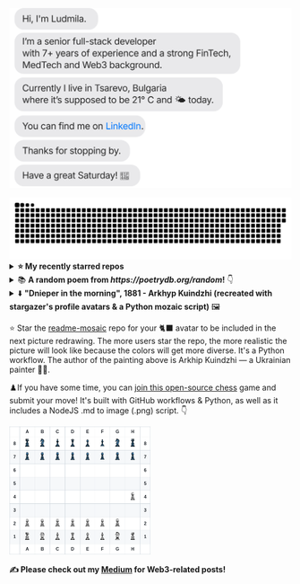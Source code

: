 [![](https://raw.githubusercontent.com/milaabl/milaabl/main/chat.svg)](https://www.linkedin.com/in/ludmila-a-dev/)

<!-- https://github.com/milaabl/milaabl/assets/86361434/c35b0e6f-acf0-435e-920d-b90faa4788ad -->

<img alt="Snake eating my contributions for breakfast🧉" src="https://raw.githubusercontent.com/milaabl/milaabl-readme/preview/github-contribution-grid-snake.svg" />

<details>
<summary>
  <strong>⭐ My recently starred repos </strong>
</summary>
  
<!-- Starred repos start -->
| Name | Url | Stars | Description |
| --- | --- |  --- |  --- |
| Xunzhuo/Xunzhuo|https://github.com/Xunzhuo/Xunzhuo|37|About me|
| zcaceres/interview-prep|https://github.com/zcaceres/interview-prep|1|algos, data structures etc.|
| zcaceres/snoop|https://github.com/zcaceres/snoop|3|Like grep or ack... for the DOM|
| zcaceres/zcaceres|https://github.com/zcaceres/zcaceres|2|Super secret Github profile README thing|
| zcaceres/dotfiles|https://github.com/zcaceres/dotfiles|2|System setup w/dotfiles, tools, and apps automated with Ansible. Forever a WIP.|
| glitch-txs/walletconnect-cafe|https://github.com/glitch-txs/walletconnect-cafe|2|Ethereum-provider implementation with Cafe (global state manager)|
| glitch-txs/metamask-csp-firefox|https://github.com/glitch-txs/metamask-csp-firefox|4|MetaMask is blocked by Firefox when using CSP|
| glitch-txs/next-auth|https://github.com/glitch-txs/next-auth|1|Authentication for the Web.|
| michaelsbradleyjr/nim-notcurses|https://github.com/michaelsbradleyjr/nim-notcurses|26|Nim wrapper for Notcurses: blingful TUIs and character graphics|
| arianXdev/hardhat-jest|https://github.com/arianXdev/hardhat-jest|10|A Hardhat plugin that allows you to use Jest easily!|
| przemek890/Gender_prediction|https://github.com/przemek890/Gender_prediction|4|An application that utilizes camera input to predict a person's gender using a convolutional layer in PyTorch.|
| pieralukasz/pixel-recruitment-task|https://github.com/pieralukasz/pixel-recruitment-task|1|Zadanie rekrutacyjne Pixel Technology|
| SaraRasoulian/oop-solid-patterns|https://github.com/SaraRasoulian/oop-solid-patterns|14|💎  An educational repository for OOP, SOLID and Design Patterns|
| BogdanMFometescu/resume-builder|https://github.com/BogdanMFometescu/resume-builder|13|Django-based web application that allows users to create, update, and export professional resumes.|
| 0xMimir/Advance-CNN-LSTM-Model-for-Cryptocurrency-Forecasting|https://github.com/0xMimir/Advance-CNN-LSTM-Model-for-Cryptocurrency-Forecasting|6|CNN LSTM model used for predicting cryptocurrencies|
| b-hristov/b-hristov|https://github.com/b-hristov/b-hristov|1||
| CloverGit/CloverGit|https://github.com/CloverGit/CloverGit|7||
| TatevKaren/TatevKaren-data-science-portfolio|https://github.com/TatevKaren/TatevKaren-data-science-portfolio|56|Data Science Portfolio of Tatev Karen Aslanyan including Case Studies and Research Projects that I have completed that solve business problems or introduce new products. Case Study papers, codes, and additional resources are all included.|
| PiotrRut/elonmusk-twitter-notifier|https://github.com/PiotrRut/elonmusk-twitter-notifier|61|AI driven e-mail notifier for tweets mentioning stock from Elon Musk 📈|
| Vendicated/Vencord|https://github.com/Vendicated/Vencord|6455|The cutest Discord client mod|
| yeoman/yo|https://github.com/yeoman/yo|3787|CLI tool for running Yeoman generators|
| matter-labs/zksync-era|https://github.com/matter-labs/zksync-era|2828|zkSync era|
| 0age/create2crunch|https://github.com/0age/create2crunch|419|A Rust program for finding salts that create gas-efficient Ethereum addresses via CREATE2.|
| joshstevens19/ethereum-multicall|https://github.com/joshstevens19/ethereum-multicall|332|Ability to call many ethereum constant function calls in 1 JSONRPC request|
| threshold-network/token-dashboard|https://github.com/threshold-network/token-dashboard|21||
| LimeChain/mongoose-immutable-plugin|https://github.com/LimeChain/mongoose-immutable-plugin|2|Mongoose plugin guarding fields from modifications|
| ankitects/anki|https://github.com/ankitects/anki|17080|Anki's shared backend and web components, and the Qt frontend|
| lightningnetwork/lnd|https://github.com/lightningnetwork/lnd|7464|Lightning Network Daemon ⚡️|
| CoNarrative/mongo-immutable|https://github.com/CoNarrative/mongo-immutable|10|Immutable MongoDB.|
| lightningdevkit/rust-lightning|https://github.com/lightningdevkit/rust-lightning|1077|A highly modular Bitcoin Lightning library written in Rust. It's rust-lightning, not Rusty's Lightning!|

<!-- Starred repos end -->

</details>

<details>
  <summary>📚 <strong>A random poem from <em>https://poetrydb.org/random</em>!</strong> 👇 </summary>

<!-- Start poem -->
# 💮 The Poet's Calendar by *Henry Wadsworth Longfellow*

<p>
    January<br/><br/>Janus am I; oldest of potentates;<br/>Forward I look, and backward, and below<br/>I count, as god of avenues and gates,<br/>The years that through my portals come and go.<br/>I block the roads, and drift the fields with snow;<br/>I chase the wild-fowl from the frozen fen;<br/>My frosts congeal the rivers in their flow,<br/>My fires light up the hearths and hearts of men.<br/><br/>February<br/><br/>I am lustration, and the sea is mine!<br/>I wash the sands and headlands with my tide;<br/>My brow is crowned with branches of the pine;<br/>Before my chariot-wheels the fishes glide.<br/>By me all things unclean are purified,<br/>By me the souls of men washed white again;<br/>E'en the unlovely tombs of those who died<br/>Without a dirge, I cleanse from every stain.<br/><br/>March<br/><br/>I Martius am! Once first, and now the third!<br/>To lead the Year was my appointed place;<br/>A mortal dispossessed me by a word,<br/>And set there Janus with the double face.<br/>Hence I make war on all the human race;<br/>I shake the cities with my hurricanes;<br/>I flood the rivers and their banks efface,<br/>And drown the farms and hamlets with my rains.<br/><br/>April<br/><br/>I open wide the portals of the Spring<br/>To welcome the procession of the flowers,<br/>With their gay banners, and the birds that sing<br/>Their song of songs from their aerial towers.<br/>I soften with my sunshine and my showers<br/>The heart of earth; with thoughts of love I glide<br/>Into the hearts of men; and with the Hours<br/>Upon the Bull with wreathed horns I ride.<br/><br/>May<br/><br/>Hark! The sea-faring wild-fowl loud proclaim<br/>My coming, and the swarming of the bees.<br/>These are my heralds, and behold! my name<br/>Is written in blossoms on the hawthorn-trees.<br/>I tell the mariner when to sail the seas;<br/>I waft o'er all the land from far away<br/>The breath and bloom of the Hesperides,<br/>My birthplace. I am Maia. I am May.<br/><br/>June<br/><br/>Mine is the Month of Roses; yes, and mine<br/>The Month of Marriages! All pleasant sights<br/>And scents, the fragrance of the blossoming vine,<br/>The foliage of the valleys and the heights.<br/>Mine are the longest days, the loveliest nights;<br/>The mower's scythe makes music to my ear;<br/>I am the mother of all dear delights;<br/>I am the fairest daughter of the year.<br/><br/>July<br/><br/>My emblem is the Lion, and I breathe<br/>The breath of Libyan deserts o'er the land;<br/>My sickle as a sabre I unsheathe,<br/>And bent before me the pale harvests stand.<br/>The lakes and rivers shrink at my command,<br/>And there is thirst and fever in the air;<br/>The sky is changed to brass, the earth to sand;<br/>I am the Emperor whose name I bear.<br/><br/>August<br/><br/>The Emperor Octavian, called the August,<br/>I being his favorite, bestowed his name<br/>Upon me, and I hold it still in trust,<br/>In memory of him and of his fame.<br/>I am the Virgin, and my vestal flame<br/>Burns less intensely than the Lion's rage;<br/>Sheaves are my only garlands, and I claim<br/>The golden Harvests as my heritage.<br/><br/>September<br/><br/>I bear the Scales, where hang in equipoise<br/>The night and day; and whenunto my lips<br/>I put my trumpet, with its stress and noise<br/>Fly the white clouds like tattered sails of ships;<br/>The tree-tops lash the air with sounding whips;<br/>Southward the clamorous sea-fowl wing their flight;<br/>The hedges are all red with haws and hips,<br/>The Hunter's Moon reigns empress of the night.<br/><br/>October<br/><br/>My ornaments are fruits; my garments leaves,<br/>Woven like cloth of gold, and crimson dyed;<br/>I do no boast the harvesting of sheaves,<br/>O'er orchards and o'er vineyards I preside.<br/>Though on the frigid Scorpion I ride,<br/>The dreamy air is full, and overflows<br/>With tender memories of the summer-tide,<br/>And mingled voices of the doves and crows.<br/><br/>November<br/><br/>The Centaur, Sagittarius, am I,<br/>Born of Ixion's and the cloud's embrace;<br/>With sounding hoofs across the earth I fly,<br/>A steed Thessalian with a human face.<br/>Sharp winds the arrows are with which I chase<br/>The leaves, half dead already with affright;<br/>I shroud myself in gloom; and to the race<br/>Of mortals bring nor comfort nor delight.<br/><br/>December<br/><br/>Riding upon the Goat, with snow-white hair,<br/>I come, the last of all. This crown of mine<br/>Is of the holly; in my hand I bear<br/>The thyrsus, tipped with fragrant cones of pine.<br/>I celebrate the birth of the Divine,<br/>And the return of the Saturnian reign;--<br/>My songs are carols sung at every shrine,<br/>Proclaiming "Peace on earth, good will to men."
</p>

***
<!-- End poem -->
</details>

<details>
<summary>
  ⬇️ <strong>"Dnieper in the morning", 1881 - Arkhyp Kuindzhi (recreated with stargazer's profile avatars & a Python mozaic script)</strong> 🖼️
</summary>

<img width="49%" src="https://raw.githubusercontent.com/milaabl/readme-mosaic/main/data/input.jpg" alt="Original picture"/>
<img width="49%" src="https://raw.githubusercontent.com/milaabl/readme-mosaic/main/data/output.jpg" alt="Output picture"/>
<img width="70%" src="https://raw.githubusercontent.com/milaabl/readme-mosaic/main/data/output.gif" alt="Output GIF"/>
</details>

⭐ Star the [readme-mosaic](https://github.com/milaabl/readme-mosaic) repo for your 🐈‍⬛ avatar to be included in the next picture redrawing. The more users star the repo, the more realistic the picture will look like because the colors will get more diverse. It's a Python workflow. The author of the painting above is Arkhip Kuindzhi — a Ukrainian painter 💙💛.

♟️If you have some time, you can [join this open-source chess](https://github.com/milaabl/readme-chess) game and submit your move! It's built with GitHub workflows & Python, as well as it includes a NodeJS .md to image (.png) script. 👇

<a href="https://github.com/milaabl/readme-chess/blob/master/README.md"><img src="https://raw.githubusercontent.com/milaabl/readme-chess/master/chess.png" alt="README chess dynamic game preview" width="50%" /></a>

<strong>✍️ Please check out my <a href="https://medium.com/@milaabl2405">Medium</a> for Web3-related posts!</strong>
